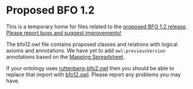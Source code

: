 # Proposed BFO 1.2

This is a temporary home for files related to the [proposed BFO 1.2 release](https://docs.google.com/document/d/1QQsfTtzclBrW7PxMdyRGsaQ7pQZIYVkShgVRP5f4VNo/edit). [Please report bugs and suggest improvements!](https://github.com/ontodev/bfo/issues)

The bfo12.owl file contains proposed classes and relations with logical axioms and annotations. We have yet to add `owl:previousVersion` annotations based on the [Mapping Spreadsheet](https://docs.google.com/spreadsheet/ccc?key=0AnbOUYWIQYUEdF9yb0hlUjhBUGRnVWNTVFJQX0xOUlE).

If your ontology uses [ruttenberg-bfo2.owl](http://purl.obolibrary.org/obo/bfo/2010-05-25/ruttenberg-bfo2.owl) then you should be able to replace that import with [bfo12.owl](https://github.com/ontodev/bfo/blob/master/bfo12.owl). Please report any problems you may have.




